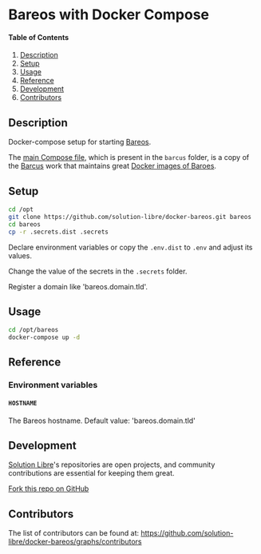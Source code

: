 # Bareos with Docker Compose

#### Table of Contents

1. [Description](#description)
2. [Setup](#setup)
3. [Usage](#usage)
4. [Reference](#reference)
5. [Development](#development)
6. [Contributors](#contributors)

## Description

Docker-compose setup for starting [Bareos](https://www.bareos.com/).

The [main Compose file](https://github.com/solution-libre/docker-bareos/blob/main/barcus/docker-compose-alpine-pgsql.yml),
which is present in the `barcus` folder, is a copy of the [Barcus](https://github.com/barcus) work that maintains
great [Docker images of Baroes](https://github.com/barcus/bareos).

## Setup

```sh
cd /opt
git clone https://github.com/solution-libre/docker-bareos.git bareos
cd bareos
cp -r .secrets.dist .secrets
```

Declare environment variables or copy the `.env.dist` to `.env` and adjust its values.

Change the value of the secrets in the `.secrets` folder.

Register a domain like 'bareos.domain.tld'.

## Usage

```sh
cd /opt/bareos
docker-compose up -d
```

## Reference

### Environment variables

#### `HOSTNAME`

The Bareos hostname. Default value: 'bareos.domain.tld'

## Development

[Solution Libre](https://www.solution-libre.fr)'s repositories are open projects, and community contributions are essential for keeping them great.

[Fork this repo on GitHub](https://github.com/solution-libre/docker-bareos/fork)

## Contributors

The list of contributors can be found at: <https://github.com/solution-libre/docker-bareos/graphs/contributors>
